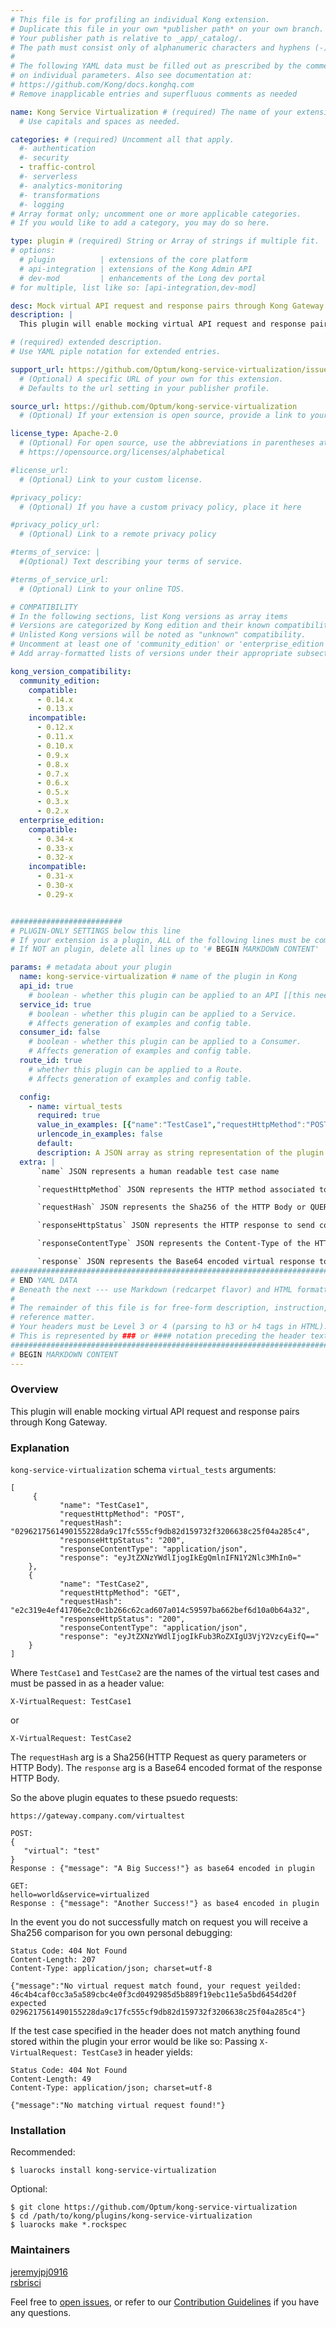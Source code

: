 ```yaml
---
# This file is for profiling an individual Kong extension.
# Duplicate this file in your own *publisher path* on your own branch.
# Your publisher path is relative to _app/_catalog/.
# The path must consist only of alphanumeric characters and hyphens (-).
#
# The following YAML data must be filled out as prescribed by the comments
# on individual parameters. Also see documentation at:
# https://github.com/Kong/docs.konghq.com
# Remove inapplicable entries and superfluous comments as needed

name: Kong Service Virtualization # (required) The name of your extension.
  # Use capitals and spaces as needed.

categories: # (required) Uncomment all that apply.
  #- authentication
  #- security
  - traffic-control
  #- serverless
  #- analytics-monitoring
  #- transformations
  #- logging
# Array format only; uncomment one or more applicable categories.
# If you would like to add a category, you may do so here.

type: plugin # (required) String or Array of strings if multiple fit.
# options:
  # plugin          | extensions of the core platform
  # api-integration | extensions of the Kong Admin API
  # dev-mod         | enhancements of the Long dev portal
# for multiple, list like so: [api-integration,dev-mod]

desc: Mock virtual API request and response pairs through Kong Gateway # (required) 1-liner description; max 80 chars
description: |
  This plugin will enable mocking virtual API request and response pairs through Kong Gateway.

# (required) extended description.
# Use YAML piple notation for extended entries.

support_url: https://github.com/Optum/kong-service-virtualization/issues
  # (Optional) A specific URL of your own for this extension.
  # Defaults to the url setting in your publisher profile.

source_url: https://github.com/Optum/kong-service-virtualization
  # (Optional) If your extension is open source, provide a link to your code.

license_type: Apache-2.0
  # (Optional) For open source, use the abbreviations in parentheses at:
  # https://opensource.org/licenses/alphabetical

#license_url:
  # (Optional) Link to your custom license.

#privacy_policy:
  # (Optional) If you have a custom privacy policy, place it here

#privacy_policy_url:
  # (Optional) Link to a remote privacy policy

#terms_of_service: |
  #(Optional) Text describing your terms of service.

#terms_of_service_url:
  # (Optional) Link to your online TOS.

# COMPATIBILITY
# In the following sections, list Kong versions as array items
# Versions are categorized by Kong edition and their known compatibility.
# Unlisted Kong versions will be noted as "unknown" compatibility.
# Uncomment at least one of 'community_edition' or 'enterprise_edition'.
# Add array-formatted lists of versions under their appropriate subsection.

kong_version_compatibility:
  community_edition:
    compatible:
      - 0.14.x
      - 0.13.x
    incompatible:
      - 0.12.x
      - 0.11.x
      - 0.10.x
      - 0.9.x
      - 0.8.x
      - 0.7.x
      - 0.6.x
      - 0.5.x
      - 0.3.x
      - 0.2.x
  enterprise_edition:
    compatible:
      - 0.34-x
      - 0.33-x
      - 0.32-x
    incompatible:
      - 0.31-x
      - 0.30-x
      - 0.29-x


#########################
# PLUGIN-ONLY SETTINGS below this line
# If your extension is a plugin, ALL of the following lines must be completed.
# If NOT an plugin, delete all lines up to '# BEGIN MARKDOWN CONTENT'

params: # metadata about your plugin
  name: kong-service-virtualization # name of the plugin in Kong
  api_id: true
    # boolean - whether this plugin can be applied to an API [[this needs more]]
  service_id: true
    # boolean - whether this plugin can be applied to a Service.
    # Affects generation of examples and config table.
  consumer_id: false
    # boolean - whether this plugin can be applied to a Consumer.
    # Affects generation of examples and config table.
  route_id: true
    # whether this plugin can be applied to a Route.
    # Affects generation of examples and config table.

  config:
    - name: virtual_tests
      required: true
      value_in_examples: [{"name":"TestCase1","requestHttpMethod":"POST","requestHash":"0296217561490155228da9c17fc555cf9db82d159732f3206638c25f04a285c4","responseHttpStatus":"200","responseContentType":"application/json","response":"eyJtZXNzYWdlIjogIkEgQmlnIFN1Y2Nlc3MhIn0="},{"name":"TestCase2","requestHttpMethod":"GET","requestHash":"e2c319e4ef41706e2c0c1b266c62cad607a014c59597ba662bef6d10a0b64a32","responseHttpStatus":"200","responseContentType":"application/json","response":"eyJtZXNzYWdlIjogIkFub3RoZXIgU3VjY2VzcyEifQ=="}]
      urlencode_in_examples: false
      default:
      description: A JSON array as string representation of the plugin's configurable fields.
  extra: |
      `name` JSON represents a human readable test case name

      `requestHttpMethod` JSON represents the HTTP method associated to the virtual request

      `requestHash` JSON represents the Sha256 of the HTTP Body or QUERY Parameters of your request

      `responseHttpStatus` JSON represents the HTTP response to send consumers after successful virtual match

      `responseContentType` JSON represents the Content-Type of the HTTP response after successful virtual request match

      `response` JSON represents the Base64 encoded virtual response to send after successful virtual request match
###############################################################################
# END YAML DATA
# Beneath the next --- use Markdown (redcarpet flavor) and HTML formatting only.
#
# The remainder of this file is for free-form description, instruction, and
# reference matter.
# Your headers must be Level 3 or 4 (parsing to h3 or h4 tags in HTML).
# This is represented by ### or #### notation preceding the header text.
###############################################################################
# BEGIN MARKDOWN CONTENT
---
```


### Overview
This plugin will enable mocking virtual API request and response pairs through Kong Gateway.

### Explanation

`kong-service-virtualization` schema `virtual_tests` arguments:

```
[
     {
           "name": "TestCase1",           
           "requestHttpMethod": "POST",
           "requestHash": "0296217561490155228da9c17fc555cf9db82d159732f3206638c25f04a285c4",
           "responseHttpStatus": "200",
           "responseContentType": "application/json",
           "response": "eyJtZXNzYWdlIjogIkEgQmlnIFN1Y2Nlc3MhIn0="
    },
    {         
           "name": "TestCase2",           
           "requestHttpMethod": "GET",
           "requestHash": "e2c319e4ef41706e2c0c1b266c62cad607a014c59597ba662bef6d10a0b64a32",
           "responseHttpStatus": "200",
           "responseContentType": "application/json",
           "response": "eyJtZXNzYWdlIjogIkFub3RoZXIgU3VjY2VzcyEifQ=="
    }
]
```

Where `TestCase1` and `TestCase2` are the names of the virtual test cases and must be passed in as a header value:

`X-VirtualRequest: TestCase1`

or

`X-VirtualRequest: TestCase2`

The `requestHash` arg is a Sha256(HTTP Request as query parameters or HTTP Body).
The `response` arg is a Base64 encoded format of the response HTTP Body.

So the above plugin equates to these psuedo requests:

```
https://gateway.company.com/virtualtest

POST:
{
   "virtual": "test"
}
Response : {"message": "A Big Success!"} as base64 encoded in plugin

GET:
hello=world&service=virtualized
Response : {"message": "Another Success!"} as base4 encoded in plugin

```

In the event you do not successfully match on request you will receive a Sha256 comparison for you own personal debugging:

```
Status Code: 404 Not Found
Content-Length: 207
Content-Type: application/json; charset=utf-8

{"message":"No virtual request match found, your request yeilded: 46c4b4caf0cc3a5a589cbc4e0f3cd0492985d5b889f19ebc11e5a5bd6454d20f expected 0296217561490155228da9c17fc555cf9db82d159732f3206638c25f04a285c4"}
```

If the test case specified in the header does not match anything found stored within the plugin your error would be like so:
Passing `X-VirtualRequest: TestCase3` in header yields:

```
Status Code: 404 Not Found
Content-Length: 49
Content-Type: application/json; charset=utf-8

{"message":"No matching virtual request found!"}
```

### Installation
Recommended:

```
$ luarocks install kong-service-virtualization
```

Optional:

```
$ git clone https://github.com/Optum/kong-service-virtualization
$ cd /path/to/kong/plugins/kong-service-virtualization
$ luarocks make *.rockspec
```

### Maintainers
[jeremyjpj0916](https://github.com/jeremyjpj0916)  
[rsbrisci](https://github.com/rsbrisci)  

Feel free to [open issues](https://github.com/Optum/kong-service-virtualization/issues), or refer to our [Contribution Guidelines](https://github.com/Optum/kong-service-virtualization/blob/master/CONTRIBUTING.md) if you have any questions.
